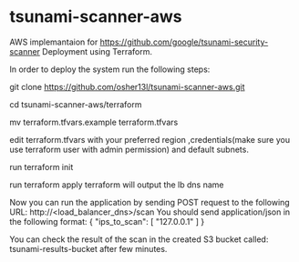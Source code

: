 # tsunami-scanner-aws
AWS implemantaion for https://github.com/google/tsunami-security-scanner
Deployment using Terraform.

In order to deploy the system run the following steps:

git clone https://github.com/osher13l/tsunami-scanner-aws.git

cd tsunami-scanner-aws/terraform

mv terraform.tfvars.example terraform.tfvars

edit terraform.tfvars with your preferred region ,credentials(make sure you use terraform user with admin permission) and default subnets.

run terraform init

run terraform apply
terraform will output the lb dns name

Now you can run the application by sending POST request to the following URL:
http://<load_balancer_dns>/scan
You should send application/json in the following format:
{
"ips_to_scan": [
   "127.0.0.1"
 ]
}

You can check the result of the scan in the created S3 bucket called: tsunami-results-bucket after few minutes.
